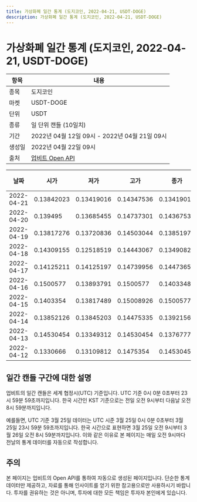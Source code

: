 ```yaml
---
title: 가상화폐 일간 통계 (도지코인, 2022-04-21, USDT-DOGE)
description: 가상화폐 일간 통계 (도지코인, 2022-04-21, USDT-DOGE)
---
```



가상화폐 일간 통계 (도지코인, 2022-04-21, USDT-DOGE)
===

|항목|내용|
|--|--|
|종목|도지코인|
|마켓|USDT-DOGE|
|단위|USDT|
|종류|일 단위 캔들 (10일치)|
|기간|2022년 04월 12일 09시 - 2022년 04월 21일 09시|
|생성일|2022년 04월 22일 09시|
|출처|[업비트 Open API](https://docs.upbit.com)|


|날짜|시가|저가|고가|종가|비고|
|--|--|--|--|--|--|
|2022-04-21|0.13842023|0.13419016|0.14347536|0.13419016|    |
|2022-04-20|0.139495|0.13685455|0.14737301|0.14367537|    |
|2022-04-19|0.13817276|0.13720836|0.14503044|0.13851977|    |
|2022-04-18|0.14309155|0.12518519|0.14443067|0.13490829|    |
|2022-04-17|0.14125211|0.14125197|0.14739956|0.1447365|    |
|2022-04-16|0.1500577|0.13893791|0.1500577|0.14033489|    |
|2022-04-15|0.1403354|0.13817489|0.15008926|0.1500577|    |
|2022-04-14|0.13852126|0.13845203|0.14475335|0.13921567|    |
|2022-04-13|0.14530454|0.13349312|0.14530454|0.13767778|    |
|2022-04-12|0.1330666|0.13109812|0.1475354|0.14530454|    |


일간 캔들 구간에 대한 설명
---


업비트의 일간 캔들은 세계 협정시(UTC) 기준입니다. 
UTC 기준 0시 0분 0초부터 23시 59분 59초까지입니다. 
한국 시간인 KST 기준으로는 전일 오전 9시부터 다음날 오전 8시 59분까지입니다. 


예를들면, UTC 기준 3월 25일 데이터는 UTC 시준 3월 25일 0시 0분 0초부터 3월 25일 23시 59분 59초까지입니다. 
한국 시간으로 표현하면 3월 25일 오전 9시부터 3월 26일 오전 8시 59분까지입니다. 
이와 같은 이유로 본 페이지는 매일 오전 9시마다 전날의 통계 데이터를 자동으로 작성합니다. 


주의
---


본 페이지는 업비트의 Open API를 통하여 자동으로 생성된 페이지입니다. 
단순한 통계 데이터만 제공하고, 자료를 통해 인사이트를 얻기 위한 참고용으로만 사용하시기 바랍니다. 
투자를 권유하는 것은 아니며, 투자에 대한 모든 책임은 투자자 본인에게 있습니다. 
